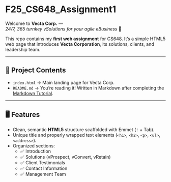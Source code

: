 # F25_CS648_Assignment1

Welcome to **Vecta Corp.** —  
_24/7, 365 turnkey vSolutions for your agile eBusiness_ 🚀

This repo contains my **first web assignment** for CS648. It’s a simple HTML5 web page that introduces **Vecta Corporation**, its solutions, clients, and leadership team.

---

## 📂 Project Contents
- `index.html` → Main landing page for Vecta Corp.
- `README.md` → You’re reading it! Written in Markdown after completing the [Markdown Tutorial](https://www.markdowntutorial.com).

---

## 🖥️ Features
- Clean, semantic **HTML5** structure scaffolded with Emmet (`!` + Tab).
- Unique title and properly wrapped text elements (`<h1>`, `<h2>`, `<p>`, `<ul>`, `<address>`).
- Organized sections:
  - ✅ Introduction  
  - ✅ Solutions (vProspect, vConvert, vRetain)  
  - ✅ Client Testimonials  
  - ✅ Contact Information  
  - ✅ Management Team  

